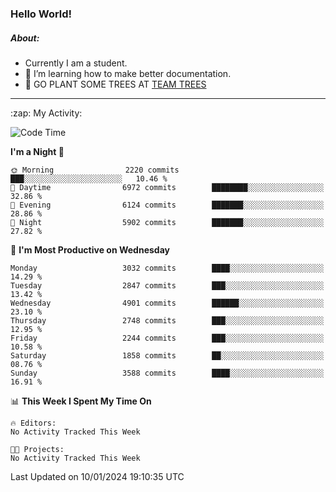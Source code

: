 ### Hello World!

##### About:
- Currently I am a student.
- 🌱 I’m learning how to make better documentation.
- 🌱 GO PLANT SOME TREES AT [TEAM TREES](https://teamtrees.org/)

---
  <summary>:zap: My Activity:</summary>
  
<!--START_SECTION:waka-->
![Code Time](http://img.shields.io/badge/Code%20Time-1%2C268%20hrs%2025%20mins-blue)

**I'm a Night 🦉** 

```text
🌞 Morning                2220 commits        ███░░░░░░░░░░░░░░░░░░░░░░   10.46 % 
🌆 Daytime                6972 commits        ████████░░░░░░░░░░░░░░░░░   32.86 % 
🌃 Evening                6124 commits        ███████░░░░░░░░░░░░░░░░░░   28.86 % 
🌙 Night                  5902 commits        ███████░░░░░░░░░░░░░░░░░░   27.82 % 
```
📅 **I'm Most Productive on Wednesday** 

```text
Monday                   3032 commits        ████░░░░░░░░░░░░░░░░░░░░░   14.29 % 
Tuesday                  2847 commits        ███░░░░░░░░░░░░░░░░░░░░░░   13.42 % 
Wednesday                4901 commits        ██████░░░░░░░░░░░░░░░░░░░   23.10 % 
Thursday                 2748 commits        ███░░░░░░░░░░░░░░░░░░░░░░   12.95 % 
Friday                   2244 commits        ███░░░░░░░░░░░░░░░░░░░░░░   10.58 % 
Saturday                 1858 commits        ██░░░░░░░░░░░░░░░░░░░░░░░   08.76 % 
Sunday                   3588 commits        ████░░░░░░░░░░░░░░░░░░░░░   16.91 % 
```


📊 **This Week I Spent My Time On** 

```text
🔥 Editors: 
No Activity Tracked This Week

🐱‍💻 Projects: 
No Activity Tracked This Week
```


 Last Updated on 10/01/2024 19:10:35 UTC
<!--END_SECTION:waka-->
